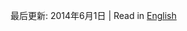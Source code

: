 <!-- 
.. title: 关于
.. slug: about
.. date: 2014/06/01 20:31:26
.. tags: 
.. link: 
.. description: About Jiaqi Li 
.. type: text
-->

最后更新: 2014年6月1日 | Read in [English]("http://www.jiaqili.me/stories/en/about.html")

